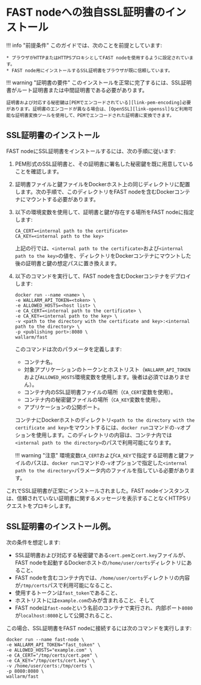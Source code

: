 [link-openssl]:                 https://www.openssl.org/docs/man1.0.2/man1/x509.html
[link-pem-encoding]:            https://www.ssl.com/guide/pem-der-crt-and-cer-x-509-encodings-and-conversions/


#   FAST nodeへの独自SSL証明書のインストール

!!! info "前提条件"
    このガイドでは、次のことを前提としています:
    
    * ブラウザがHTTPまたはHTTPSプロキシとしてFAST nodeを使用するように設定されています。
    * FAST node用にインストールするSSL証明書をブラウザが既に信頼しています。

!!! warning "証明書の要件"
    このインストールを正常に完了するには、SSL証明書がルート証明書または中間証明書である必要があります。
    
    証明書および対応する秘密鍵は[PEMでエンコードされている][link-pem-encoding]必要があります。証明書のエンコードが異なる場合は、[OpenSSL][link-openssl]など利用可能な証明書変換ツールを使用して、PEMでエンコードされた証明書に変換できます。

##  SSL証明書のインストール

FAST nodeにSSL証明書をインストールするには、次の手順に従います:
1.  PEM形式のSSL証明書と、その証明書に署名した秘密鍵を既に用意していることを確認します。

2.  証明書ファイルと鍵ファイルをDockerホスト上の同じディレクトリに配置します。次の手順で、このディレクトリをFAST nodeを含むDockerコンテナにマウントする必要があります。

3.  以下の環境変数を使用して、証明書と鍵が存在する場所をFAST nodeに指定します:

    ```
    CA_CERT=<internal path to the certificate>
    CA_KEY=<internal path to the key>
    ```
    
    上記の行では、`<internal path to the certificate>`および`<internal path to the key>`の値を、ディレクトリをDockerコンテナにマウントした後の証明書と鍵の想定パスに置き換えます。

4.  以下のコマンドを実行して、FAST nodeを含むDockerコンテナをデプロイします:

    ```
    docker run --name <name> \ 
    -e WALLARM_API_TOKEN=<token> \
    -e ALLOWED_HOSTS=<host list> \
    -e CA_CERT=<internal path to the certificate> \
    -e CA_KEY=<internal path to the key> \
    -v <path to the directory with the certificate and key>:<internal path to the directory> \
    -p <publishing port>:8080 \
    wallarm/fast
    ```
    
    このコマンドは次のパラメータを定義します:
    
    * コンテナ名。
    * 対象アプリケーションのトークンとホストリスト（`WALLARM_API_TOKEN`および`ALLOWED_HOSTS`環境変数を使用します。後者は必須ではありません）。
    * コンテナ内のSSL証明書ファイルの場所（`CA_CERT`変数を使用）。
    * コンテナ内の秘密鍵ファイルの場所（`CA_KEY`変数を使用）。
    * アプリケーションの公開ポート。
    
    コンテナにDockerホストのディレクトリ`<path to the directory with the certificate and key>`をマウントするには、`docker run`コマンドの`-v`オプションを使用します。このディレクトリの内容は、コンテナ内では`<internal path to the directory>`のパスで利用可能になります。 
        
    !!! warning "注意"
        環境変数`CA_CERT`および`CA_KEY`で指定する証明書と鍵ファイルのパスは、`docker run`コマンドの`-v`オプションで指定した`<internal path to the directory>`パラメータ内のファイルを指している必要があります。   

これでSSL証明書が正常にインストールされました。FAST nodeインスタンスは、信頼されていない証明書に関するメッセージを表示することなくHTTPSリクエストをプロキシします。


##  SSL証明書のインストール例。

次の条件を想定します:
* SSL証明書および対応する秘密鍵である`cert.pem`と`cert.key`ファイルが、FAST nodeを起動するDockerホストの`/home/user/certs`ディレクトリにあること、
* FAST nodeを含むコンテナ内では、`/home/user/certs`ディレクトリの内容が`/tmp/certs`パスで利用可能になること、
* 使用するトークンは`fast_token`であること、
* ホストリストには`example.com`のみが含まれること、そして
* FAST nodeは`fast-node`という名前のコンテナで実行され、内部ポート`8080`が`localhost:8080`として公開されること、

この場合、SSL証明書をFAST nodeに接続するには次のコマンドを実行します:

```
docker run --name fast-node \
-e WALLARM_API_TOKEN="fast_token" \
-e ALLOWED_HOSTS="example.com" \
-e CA_CERT="/tmp/certs/cert.pem" \
-e CA_KEY="/tmp/certs/cert.key" \
-v /home/user/certs:/tmp/certs \
-p 8080:8080 \
wallarm/fast
```   